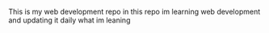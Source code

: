 This is my web development repo in this repo im learning web development and updating it daily what im leaning 
